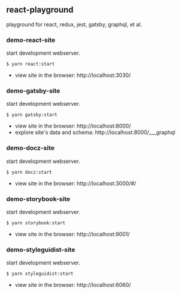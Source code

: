 ## react-playground

playground for react, redux, jest, gatsby, graphql, et al.

### demo-react-site

start development webserver.

~~~console
$ yarn react:start
~~~

- view site in the browser: http://localhost:3030/

### demo-gatsby-site

start development webserver.

~~~console
$ yarn gatsby:start
~~~

- view site in the browser: http://localhost:8000/
- explore site's data and schema: http://localhost:8000/___graphql

### demo-docz-site

start development webserver.

~~~console
$ yarn docz:start
~~~

- view site in the browser: http://localhost:3000/#/

### demo-storybook-site

start development webserver.

~~~console
$ yarn storybook:start
~~~

- view site in the browser: http://localhost:9001/

### demo-styleguidist-site

start development webserver.

~~~console
$ yarn styleguidist:start
~~~

- view site in the browser: http://localhost:6060/
